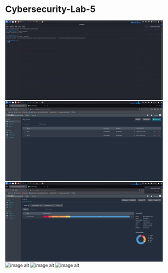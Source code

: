 # Cybersecurity-Lab-5
![image alt](https://github.com/AlizadaUlvi/Cybersecurity-Lab-5/blob/39b8d4be67d6820df57a64116708f69b21c76bf7/nessus/starting%20nessus.jpg)
![image alt](https://github.com/AlizadaUlvi/Cybersecurity-Lab-5/blob/84efbe9cc3e05c9b5e2b5e670e27c7ca84590559/nessus/create%20new%20file.jpg)
![image alt](https://github.com/AlizadaUlvi/Cybersecurity-Lab-5/blob/a86d26f70adcb43255639cdd20f0c5ee27bf38cf/nessus/vulnerabilities.jpg)
![image alt]()
![image alt]()
![image alt]()
